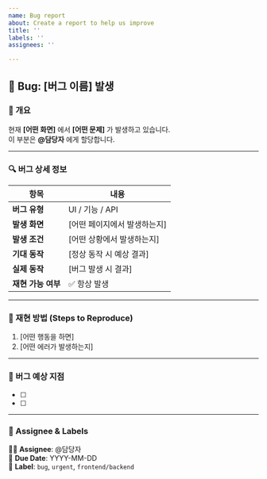 ```yaml
---
name: Bug report
about: Create a report to help us improve
title: ''
labels: ''
assignees: ''

---
```


## **🐛 Bug: [버그 이름] 발생**

### **📌 개요**

현재 **[어떤 화면]** 에서 **[어떤 문제]** 가 발생하고 있습니다.  
이 부분은 **@담당자** 에게 할당합니다.

---

### **🔍 버그 상세 정보**

| 항목               | 내용                         |
| ------------------ | ---------------------------- |
| **버그 유형**      | UI / 기능 / API              |
| **발생 화면**      | [어떤 페이지에서 발생하는지] |
| **발생 조건**      | [어떤 상황에서 발생하는지]   |
| **기대 동작**      | [정상 동작 시 예상 결과]     |
| **실제 동작**      | [버그 발생 시 결과]          |
| **재현 가능 여부** | ✅ 항상 발생                 |

---

### **🎯 재현 방법 (Steps to Reproduce)**

1. [어떤 행동을 하면]
2. [어떤 에러가 발생하는지]

---

### **👀 버그 예상 지점**

- [ ]
- [ ]

---

### **📌 Assignee & Labels**

👨‍💻 **Assignee**: @담당자  
📅 **Due Date**: YYYY-MM-DD  
🔖 **Label**: `bug`, `urgent`, `frontend/backend`
